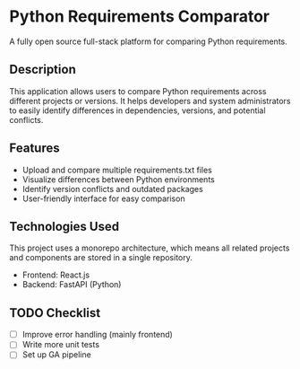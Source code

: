 # Python Requirements Comparator

A fully open source full-stack platform for comparing Python requirements.

## Description

This application allows users to compare Python requirements across different projects or versions. It helps developers and system administrators to easily identify differences in dependencies, versions, and potential conflicts.

## Features

- Upload and compare multiple requirements.txt files
- Visualize differences between Python environments
- Identify version conflicts and outdated packages
- User-friendly interface for easy comparison

## Technologies Used

This project uses a monorepo architecture, which means all related projects and components are stored in a single repository. 
- Frontend: React.js
- Backend: FastAPI (Python)


## TODO Checklist

- [ ] Improve error handling (mainly frontend)
- [ ] Write more unit tests
- [ ] Set up GA pipeline
